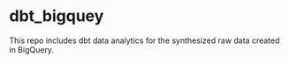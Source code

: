 # dbt_bigquey
This repo includes dbt data analytics for the synthesized raw data created in BigQuery.
